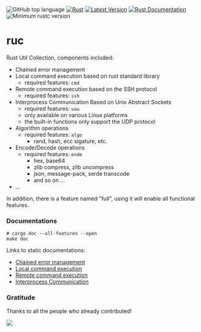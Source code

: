 ![GitHub top language](https://img.shields.io/github/languages/top/rust-util-collections/RUC)
[![Rust](https://github.com/rust-util-collections/ruc/actions/workflows/rust.yml/badge.svg)](https://github.com/rust-util-collections/ruc/actions/workflows/rust.yml)
[![Latest Version](https://img.shields.io/crates/v/RUC.svg)](https://crates.io/crates/RUC)
[![Rust Documentation](https://img.shields.io/badge/api-rustdoc-blue.svg)](https://docs.rs/RUC)
![Minimum rustc version](https://img.shields.io/badge/rustc-1.81+-lightgray.svg)

# ruc

Rust Util Collection, components included:

- Chained error management
- Local command execution based on rust standard library
  - required features: `cmd`
- Remote command execution based on the SSH protocol
  - required features: `ssh`
- Interprocess Communication Based on Unix Abstract Sockets
  - required features: `uau`
  - only available on various Linux platforms
  - the built-in functions only support the UDP protocol
- Algorithm operations
  - required features: `algo`
    - rand, hash, ecc sigature, etc.
- Encode/Decode operations
  - required features: `ende`
    - hex, base64
    - zlib compress, zlib uncompress
    - json, message-pack, serde transcode
    - and so on ...
- ...

In addition, there is a feature named "full", using it will enable all functional features.

### Documentations

```shell
# cargo doc --all-features --open
make doc
```

Links to static documentations:
- [Chained error management](doc/errmgmt.md)
- [Local command execution](doc/cmd.md)
- [Remote command execution](doc/ssh.md)
- [Interprocess Communication](doc/uau.md)

### Gratitude

Thanks to all the people who already contributed!

<a href="https://github.com/rust-util-collections/ruc/graphs/contributors">
  <img src="https://contributors-img.web.app/image?repo=rust-util-collections/ruc"/>
</a>
